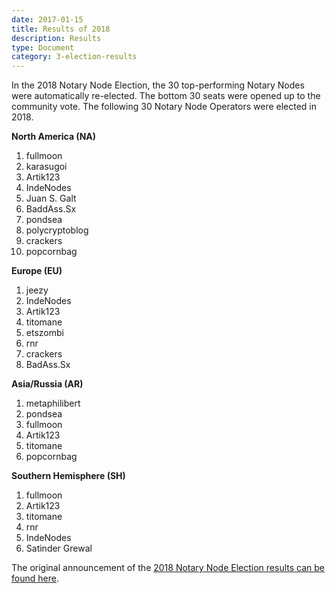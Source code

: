 ```yaml
---
date: 2017-01-15
title: Results of 2018
description: Results
type: Document
category: 3-election-results
---
```


In the 2018 Notary Node Election, the 30 top-performing Notary Nodes were automatically re-elected. The bottom 30 seats were opened up to the community vote. The following 30 Notary Node Operators were elected in 2018.


**North America (NA)**
  1. fullmoon
  2. karasugoi 
  3. Artik123
  4. IndeNodes
  5. Juan S. Galt
  6. BaddAss.Sx
  7. pondsea
  8. polycryptoblog
  9. crackers
  10. popcornbag
  
  
**Europe (EU)**
  1. jeezy 
  2. IndeNodes
  3. Artik123
  4. titomane
  5. etszombi
  6. rnr 
  7. crackers
  8. BadAss.Sx
  

**Asia/Russia (AR)**
  1. metaphilibert
  2. pondsea
  3. fullmoon
  4. Artik123
  5. titomane
  6. popcornbag
  

**Southern Hemisphere (SH)**
  1. fullmoon
  2. Artik123
  3. titomane
  4. rnr
  5. IndeNodes
  6. Satinder Grewal
  

The original announcement of the [2018 Notary Node Election results can be found here](https://github.com/KomodoPlatform/NotaryNodes/blob/master/readme2018.md#elected-notaries-2018).
